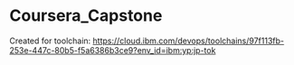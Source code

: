 # Coursera_Capstone
Created for toolchain: https://cloud.ibm.com/devops/toolchains/97f113fb-253e-447c-80b5-f5a6386b3ce9?env_id=ibm:yp:jp-tok
